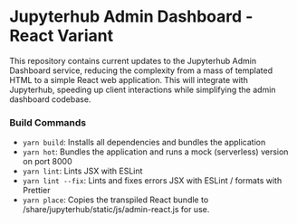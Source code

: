 # Jupyterhub Admin Dashboard - React Variant  
This repository contains current updates to the Jupyterhub Admin Dashboard service, 
reducing the complexity from a mass of templated HTML to a simple React web application.
This will integrate with Jupyterhub, speeding up client interactions while simplifying the 
admin dashboard codebase.  

### Build Commands  
- `yarn build`: Installs all dependencies and bundles the application  
- `yarn hot`: Bundles the application and runs a mock (serverless) version on port 8000  
- `yarn lint`: Lints JSX with ESLint  
- `yarn lint --fix`: Lints and fixes errors JSX with ESLint / formats with Prettier  
- `yarn place`: Copies the transpiled React bundle to /share/jupyterhub/static/js/admin-react.js for use.